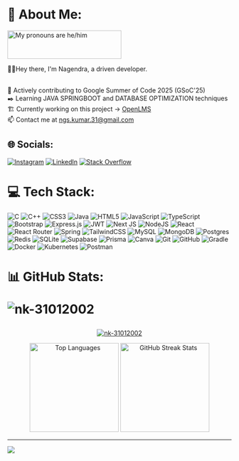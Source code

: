 # 💫 About Me:


<a href="https://pronouns.vercel.app" title="Garvit Chittora">
  <img src="https://pronouns.vercel.app/he/him?gradient=grapefruit%20sunset" width="256" height="64" alt="My pronouns are he/him">
</a>


🙋‍♂️Hey there, I'm Nagendra, a driven developer.

<br>🤝 Actively contributing to Google Summer of Code 2025 (GSoC'25)
<br>✒️ Learning JAVA SPRINGBOOT and DATABASE OPTIMIZATION techniques
<br>🏗️ Currently working on this project -> [OpenLMS](https://github.com/nk-31012002/OpenLMS)
<br>📫 Contact me at ngs.kumar.31@gmail.com


## 🌐 Socials:
[![Instagram](https://img.shields.io/badge/Instagram-%23E4405F.svg?logo=Instagram&logoColor=white)](https://instagram.com/nk_31017) [![LinkedIn](https://img.shields.io/badge/LinkedIn-%230077B5.svg?logo=linkedin&logoColor=white)](https://linkedin.com/in/nagendra31) [![Stack Overflow](https://img.shields.io/badge/-Stackoverflow-FE7A16?logo=stack-overflow&logoColor=white)](https://stackoverflow.com/users/xaviour) 

# 💻 Tech Stack:
![C](https://img.shields.io/badge/c-%2300599C.svg?style=for-the-badge&logo=c&logoColor=white) ![C++](https://img.shields.io/badge/c++-%2300599C.svg?style=for-the-badge&logo=c%2B%2B&logoColor=white) ![CSS3](https://img.shields.io/badge/css3-%231572B6.svg?style=for-the-badge&logo=css3&logoColor=white) ![Java](https://img.shields.io/badge/java-%23ED8B00.svg?style=for-the-badge&logo=openjdk&logoColor=white) ![HTML5](https://img.shields.io/badge/html5-%23E34F26.svg?style=for-the-badge&logo=html5&logoColor=white) ![JavaScript](https://img.shields.io/badge/javascript-%23323330.svg?style=for-the-badge&logo=javascript&logoColor=%23F7DF1E) ![TypeScript](https://img.shields.io/badge/typescript-%23007ACC.svg?style=for-the-badge&logo=typescript&logoColor=white) ![Bootstrap](https://img.shields.io/badge/bootstrap-%238511FA.svg?style=for-the-badge&logo=bootstrap&logoColor=white) ![Express.js](https://img.shields.io/badge/express.js-%23404d59.svg?style=for-the-badge&logo=express&logoColor=%2361DAFB) ![JWT](https://img.shields.io/badge/JWT-black?style=for-the-badge&logo=JSON%20web%20tokens) ![Next JS](https://img.shields.io/badge/Next-black?style=for-the-badge&logo=next.js&logoColor=white) ![NodeJS](https://img.shields.io/badge/node.js-6DA55F?style=for-the-badge&logo=node.js&logoColor=white) ![React](https://img.shields.io/badge/react-%2320232a.svg?style=for-the-badge&logo=react&logoColor=%2361DAFB) ![React Router](https://img.shields.io/badge/React_Router-CA4245?style=for-the-badge&logo=react-router&logoColor=white) ![Spring](https://img.shields.io/badge/spring-%236DB33F.svg?style=for-the-badge&logo=spring&logoColor=white) ![TailwindCSS](https://img.shields.io/badge/tailwindcss-%2338B2AC.svg?style=for-the-badge&logo=tailwind-css&logoColor=white) ![MySQL](https://img.shields.io/badge/mysql-4479A1.svg?style=for-the-badge&logo=mysql&logoColor=white) ![MongoDB](https://img.shields.io/badge/MongoDB-%234ea94b.svg?style=for-the-badge&logo=mongodb&logoColor=white) ![Postgres](https://img.shields.io/badge/postgres-%23316192.svg?style=for-the-badge&logo=postgresql&logoColor=white) ![Redis](https://img.shields.io/badge/redis-%23DD0031.svg?style=for-the-badge&logo=redis&logoColor=white) ![SQLite](https://img.shields.io/badge/sqlite-%2307405e.svg?style=for-the-badge&logo=sqlite&logoColor=white) ![Supabase](https://img.shields.io/badge/Supabase-3ECF8E?style=for-the-badge&logo=supabase&logoColor=white) ![Prisma](https://img.shields.io/badge/Prisma-3982CE?style=for-the-badge&logo=Prisma&logoColor=white) ![Canva](https://img.shields.io/badge/Canva-%2300C4CC.svg?style=for-the-badge&logo=Canva&logoColor=white) ![Git](https://img.shields.io/badge/git-%23F05033.svg?style=for-the-badge&logo=git&logoColor=white) ![GitHub](https://img.shields.io/badge/github-%23121011.svg?style=for-the-badge&logo=github&logoColor=white) ![Gradle](https://img.shields.io/badge/Gradle-02303A.svg?style=for-the-badge&logo=Gradle&logoColor=white) ![Docker](https://img.shields.io/badge/docker-%230db7ed.svg?style=for-the-badge&logo=docker&logoColor=white) ![Kubernetes](https://img.shields.io/badge/kubernetes-%23326ce5.svg?style=for-the-badge&logo=kubernetes&logoColor=white) ![Postman](https://img.shields.io/badge/Postman-FF6C37?style=for-the-badge&logo=postman&logoColor=white)
# 📊 GitHub Stats: <p align="left"> <img src="https://komarev.com/ghpvc/?username=nk-31012002&label=Profile%20views&color=0e75b6&style=flat" alt="nk-31012002" /> </p>
<p align="center">
  <a href="https://github.com/ryo-ma/github-profile-trophy">
    <img src="https://github-profile-trophy.vercel.app/?username=nk-31012002&theme=nord&row=1&column=5" alt="nk-31012002" />
  </a>
</p>

<p align="center">
  <img src="https://github-readme-stats.vercel.app/api/top-langs/?username=nk-31012002&theme=nord&hide_border=false&include_all_commits=false&count_private=false&layout=compact" alt="Top Languages" height="200" />
  <img src="https://nirzak-streak-stats.vercel.app/?user=nk-31012002&theme=nord&hide_border=false" alt="GitHub Streak Stats" height="200" />
</p>



---
[![](https://visitcount.itsvg.in/api?id=nk-31012002&icon=0&color=0)](https://visitcount.itsvg.in)

<!-- Proudly created with GPRM ( https://gprm.itsvg.in ) -->
